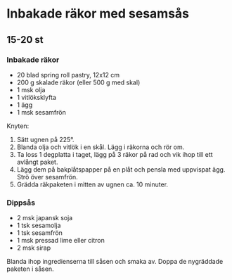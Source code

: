 # Inbakade räkor med sesamsås

## 15-20 st

### Inbakade räkor

-   20 blad spring roll pastry, 12x12 cm
-   200 g skalade räkor (eller 500 g med skal)
-   1 msk olja
-   1 vitlöksklyfta
-   1 ägg
-   1 msk sesamfrön

Knyten:

1.  Sätt ugnen på 225°.
2.  Blanda olja och vitlök i en skål. Lägg i räkorna och rör om.
3.  Ta loss 1 degplatta i taget, lägg på 3 räkor på rad och vik ihop
    till ett avlångt paket.
4.  Lägg dem på bakplåtspapper på en plåt och pensla med uppvispat ägg.
    Strö över sesamfrön.
5.  Grädda räkpaketen i mitten av ugnen ca. 10 minuter.

### Dippsås

-   2 msk japansk soja
-   1 tsk sesamolja
-   1 tsk sesamfrön
-   1 msk pressad lime eller citron
-   2 msk sirap

Blanda ihop ingredienserna till såsen och smaka av. Doppa de nygräddade
paketen i såsen.
